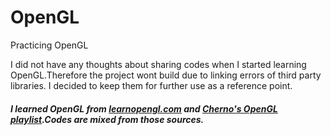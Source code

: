 # OpenGL
Practicing OpenGL


I did not have any thoughts about sharing codes when I started learning OpenGL.Therefore the project wont build due to linking errors of third party libraries.
I decided to keep them for further use as a reference point.

##### I learned OpenGL from [learnopengl.com](https://learnopengl.com/) and [Cherno's OpenGL playlist](https://www.youtube.com/playlist?list=PLlrATfBNZ98foTJPJ_Ev03o2oq3-GGOS2).Codes are mixed from those sources.
